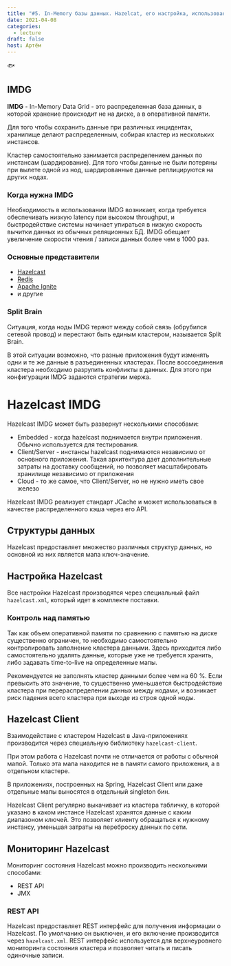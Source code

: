 ```yaml
---
title: "#5. In-Memory базы данных. Hazelcat, его настройка, использование и мониторинг"
date: 2021-04-08
categories: 
  - lecture
draft: false
host: Артём
---
```


:fish:
<!--more-->


## IMDG

**IMDG** - In-Memory Data Grid - это распределенная база данных, в которой хранение происходит не на диске, а в оперативной памяти.

Для того чтобы сохранить данные при различных инцидентах, хранилище делают распределенным, собирая кластер из нескольких инстансов.

Кластер самостоятельно занимается распределением данных по инстансам (шардирование). Для того чтобы данные не были потеряны при вылете одной из нод, шардированные данные реплицируются на других нодах.

### Когда нужна IMDG

Необходимость в использовании IMDG возникает, когда требуется обеспечивать низкую latency при высоком throughput, и быстродействие системы начинает упираться в низкую скорость вычитки данных из обычных реляционных БД. IMDG обещает увеличение скорости чтения / записи данных более чем в 1000 раз.

### Основные представители

- [Hazelcast](https://hazelcast.org/imdg/)
- [Redis](https://redis.io/)
- [Apache Ignite](https://ignite.apache.org/)
- и другие

### Split Brain

Ситуация, когда ноды IMDG теряют между собой связь (обрубился сетевой провод) и перестают быть единым кластером, называется Split Brain. 

В этой ситуации возможно, что разные приложения будут изменять одни и те же данные в разъединенных кластерах. После воссоединения кластера необходимо разрулить конфликты в данных. Для этого при конфигурации IMDG задаются стратегии мержа.



# Hazelcast IMDG

Hazelcast IMDG может быть развернут несколькими способами:

- Embedded - когда hazelcast поднимается внутри приложения. Обычно используется для тестирования.
- Client/Server - инстансы hazelcast поднимаются независимо от основного приложения. Такая архитектура дает дополнительные затраты на доставку сообщений, но позволяет масштабировать хранилище независимо от приложения
- Cloud - то же самое, что Client/Server, но не нужно иметь свое железо

Hazelcast IMDG реализует стандарт JCache и может использоваться в качестве распределенного кэша через его API.


## Структуры данных

Hazelcast предоставляет множество различных структур данных, но основной из них является мапа ключ-значение.


## Настройка Hazelcast

Все настройки Hazelcast производятся через специальный файл `hazelcast.xml`, который идет в комплекте поставки.

### Контроль над памятью

Так как объем оперативной памяти по сравнению с памятью на диске существенно ограничен, то необходимо самостоятельно контролировать заполнение кластера данными. Здесь приходится либо самостоятельно удалять данные, которые уже не требуется хранить, либо задавать time-to-live на определенные мапы.

Рекомендуется не заполнять кластер данными более чем на 60 %. Если превысить это значение, то существенно уменьшается быстродействие кластера при перераспределении данных между нодами, и возникает риск падения всего кластера при выходе из строя одной ноды.


## Hazelcast Client

Взаимодействие с кластером Hazelcast в Java-приложениях производится через специальную библиотеку `hazelcast-client`.

При этом работа с Hazelcast почти не отличается от работы с обычной мапой. Только эта мапа находится не в памяти самого приложения, а в отдельном кластере. 

В приложениях, построенных на Spring, Hazelcast Client или даже отдельные мапы выносятся в отдельный singleton бин.

Hazelcast Client регулярно выкачивает из кластера табличку, в которой указано в каком инстансе Hazelcast хранятся данные с каким диапазоном ключей. Это позволяет клиенту обращаться к нужному инстансу, уменьшая затраты на переброску данных по сети.


## Мониторинг Hazelcast

Мониторинг состояния Hazelcast можно производить несколькими способами:
- REST API
- JMX

### REST API

Hazelcast предоставляет REST интерфейс для получения информации о Hazelcast. По умолчанию он выключен, и его включение производится через `hazelcast.xml`.
REST интерфейс используется для верхнеуровнего мониторинга состояния кластера и позволяет читать и писать одиночные записи.


